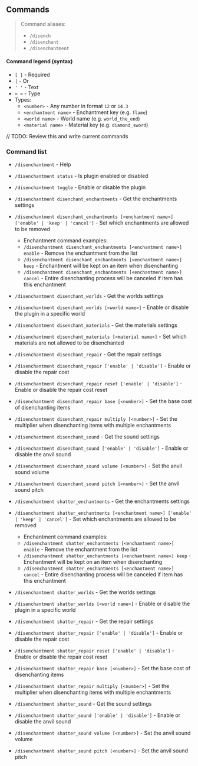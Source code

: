 ## Commands

> Command aliases:
> - `/disench`
> - `/disenchant`
> - `/disenchantment`

#### Command legend (syntax)

- `[ ]` - Required
- `|` - Or
- `' '` - Text
- `< >` - Type
- Types:
   - `<number>` - Any number in format `12` or `14.3`
   - `<enchantment name>` - Enchantment key (e.g. `flame`)
   - `<world name>` - World name (e.g. `world_the_end`)
   - `<material name>` - Material key (e.g. `diamond_sword`)

// TODO: Review this and write current commands

### Command list

- `/disenchantment` - Help
- `/disenchantment status` - Is plugin enabled or disabled
- `/disenchantment toggle` - Enable or disable the plugin


- `/disenchantment disenchant_enchantments` - Get the enchantments settings
- `/disenchantment disenchant_enchantments [<enchantment name>] ['enable' | 'keep' | 'cancel']` - Set which enchantments are allowed to be removed
    - Enchantment command examples:
    - `/disenchantment disenchant_enchantments [<enchantment name>] enable` - Remove the enchantment from the list
    - `/disenchantment disenchant_enchantments [<enchantment name>] keep` - Enchantment will be kept on an item when disenchanting
    - `/disenchantment disenchant_enchantments [<enchantment name>] cancel` - Entire disenchanting process will be canceled if item has this enchantment
- `/disenchantment disenchant_worlds` - Get the worlds settings
- `/disenchantment disenchant_worlds [<world name>]` - Enable or disable the plugin in a specific world
- `/disenchantment disenchant_materials` - Get the materials settings
- `/disenchantment disenchant_materials [<material name>]` - Set which materials are not allowed to be disenchanted


- `/disenchantment disenchant_repair` - Get the repair settings
- `/disenchantment disenchant_repair ['enable' | 'disable']` - Enable or disable the repair cost
- `/disenchantment disenchant_repair reset ['enable' | 'disable']` - Enable or disable the repair cost reset
- `/disenchantment disenchant_repair base [<number>]` - Set the base cost of disenchanting items
- `/disenchantment disenchant_repair multiply [<number>]` - Set the multiplier when disenchanting items with multiple enchantments


- `/disenchantment disenchant_sound` - Get the sound settings
- `/disenchantment disenchant_sound ['enable' | 'disable']` - Enable or disable the anvil sound
- `/disenchantment disenchant_sound volume [<number>]` - Set the anvil sound volume
- `/disenchantment disenchant_sound pitch [<number>]` - Set the anvil sound pitch


- `/disenchantment shatter_enchantments` - Get the enchantments settings
- `/disenchantment shatter_enchantments [<enchantment name>] ['enable' | 'keep' | 'cancel']` - Set which enchantments are allowed to be removed
    - Enchantment command examples:
    - `/disenchantment shatter_enchantments [<enchantment name>] enable` - Remove the enchantment from the list
    - `/disenchantment shatter_enchantments [<enchantment name>] keep` - Enchantment will be kept on an item when disenchanting
    - `/disenchantment shatter_enchantments [<enchantment name>] cancel` - Entire disenchanting process will be canceled if item has this enchantment
- `/disenchantment shatter_worlds` - Get the worlds settings
- `/disenchantment shatter_worlds [<world name>]` - Enable or disable the plugin in a specific world


- `/disenchantment shatter_repair` - Get the repair settings
- `/disenchantment shatter_repair ['enable' | 'disable']` - Enable or disable the repair cost
- `/disenchantment shatter_repair reset ['enable' | 'disable']` - Enable or disable the repair cost reset
- `/disenchantment shatter_repair base [<number>]` - Set the base cost of disenchanting items
- `/disenchantment shatter_repair multiply [<number>]` - Set the multiplier when disenchanting items with multiple enchantments


- `/disenchantment shatter_sound` - Get the sound settings
- `/disenchantment shatter_sound ['enable' | 'disable']` - Enable or disable the anvil sound
- `/disenchantment shatter_sound volume [<number>]` - Set the anvil sound volume
- `/disenchantment shatter_sound pitch [<number>]` - Set the anvil sound pitch
